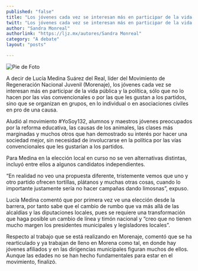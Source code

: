 ```yaml
---
published: "false"
title: "Los jóvenes cada vez se interesan más en participar de la vida pública: Lucía Medina"
twitt: "Los jóvenes cada vez se interesan más en participar de la vida pública: Lucía Medina"
author: "Sandra Monreal"
authorlink: "https://ljz.mx/autores/Sandra Monreal"
category: "A debate"
layout: "posts"

---
```


![Pie de Foto](http://i.imgur.com/BB5fQihm.jpg)

A decir de Lucía Medina Suárez del Real, líder del Movimiento de
Regeneración Nacional Juvenil (Morenaje), los jóvenes cada vez se interesan
más en participar de la vida pública y la política, sólo que no lo hacen
por las vías convencionales o por las que les gustan a los partidos, sino
que se organizan en grupos, en lo individual o en asociaciones civiles en
pro de una causa.

Aludió al movimiento #YoSoy132, alumnos y maestros jóvenes preocupados por
la reforma educativa, las causas de los animales, las clases más marginadas
y muchos otros que han demostrado su interés por hacer una sociedad mejor,
sin necesidad de involucrarse en la política por las vías convencionales
que les gustarían a los partidos.

Para Medina en la elección local en curso no se ven alternativas distintas,
incluyó entre ellos a algunos candidatos independientes.

“En realidad no veo una propuesta diferente, tristemente vemos que uno y
otro partido ofrecen tortillas, plátanos y muchas otras cosas, cuando lo
importante justamente sería no hacer campañas dando limosnas”, expuso.

Lucía Medina comentó que por primera vez ve una elección desde la barrera,
por tanto sabe que el cambio de rumbo que va más allá de las alcaldías y
las diputaciones locales, pues se requiere una transformación que haga
posible un cambio de línea y timón nacional y “creo que no tienen mucho
margen los presidentes municipales y legisladores locales”.

Respecto al trabajo que se está realizando en Morenaje, comentó que se ha
rearticulado y ya trabajan de lleno en Morena como tal, en donde hay
jóvenes afiliados y en las dirigencias municipales figuran muchos de ellos.
Aunque las edades no se han hecho fundamentales para estar en el
movimiento, finalizó.

